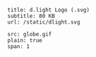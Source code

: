 ```download
title: d.light Logo (.svg)
subtitle: 80 KB
url: /static/dlight.svg
```


```image
src: globe.gif
plain: true
span: 1
```